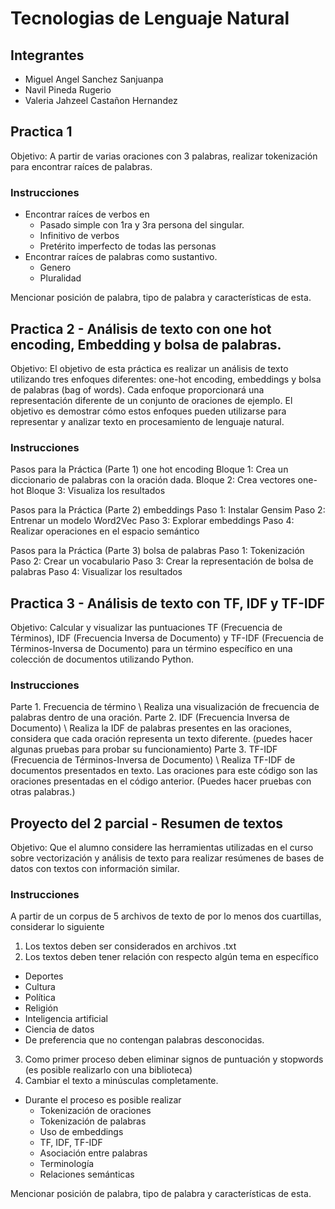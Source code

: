 # Tecnologias de Lenguaje Natural
## Integrantes
* Miguel Angel Sanchez Sanjuanpa
* Navil Pineda Rugerio
* Valeria Jahzeel Castañon Hernandez

## Practica 1
Objetivo: A partir de varias oraciones con 3 palabras, realizar tokenización para encontrar raíces de palabras.
### Instrucciones
* Encontrar raíces de verbos en
  * Pasado simple con 1ra y 3ra persona del singular.
  * Infinitivo de verbos
  *  Pretérito imperfecto de todas las personas
* Encontrar raíces de palabras como sustantivo.
  *  Genero
  *  Pluralidad
  
Mencionar posición de palabra, tipo de palabra y características de esta.

## Practica 2 - Análisis de texto con one hot encoding, Embedding y bolsa de palabras.
Objetivo: El objetivo de esta práctica es realizar un análisis de texto
utilizando tres enfoques diferentes: one-hot encoding, embeddings y bolsa de
palabras (bag of words). Cada enfoque proporcionará una representación diferente
de un conjunto de oraciones de ejemplo. El objetivo es demostrar cómo estos
enfoques pueden utilizarse para representar y analizar texto en procesamiento de
lenguaje natural.
### Instrucciones
Pasos para la Práctica (Parte 1) one hot encoding
Bloque 1: Crea un diccionario de palabras con la oración dada.
Bloque 2: Crea vectores one-hot
Bloque 3: Visualiza los resultados

Pasos para la Práctica (Parte 2) embeddings
Paso 1: Instalar Gensim
Paso 2: Entrenar un modelo Word2Vec
Paso 3: Explorar embeddings
Paso 4: Realizar operaciones en el espacio semántico

Pasos para la Práctica (Parte 3) bolsa de palabras
Paso 1: Tokenización
Paso 2: Crear un vocabulario
Paso 3: Crear la representación de bolsa de palabras
Paso 4: Visualizar los resultados

## Practica 3 - Análisis de texto con TF, IDF y TF-IDF
Objetivo: Calcular y visualizar las puntuaciones TF (Frecuencia de
Términos), IDF (Frecuencia Inversa de Documento) y TF-IDF (Frecuencia de
Términos-Inversa de Documento) para un término específico en una colección de
documentos utilizando Python.
### Instrucciones
Parte 1. Frecuencia de término \\
Realiza una visualización de frecuencia de palabras dentro de una oración.
Parte 2. IDF (Frecuencia Inversa de Documento) \\
Realiza la IDF de palabras presentes en las oraciones, considera que cada oración
representa un texto diferente. (puedes hacer algunas pruebas para probar su
funcionamiento)
Parte 3. TF-IDF (Frecuencia de Términos-Inversa de Documento) \\
Realiza TF-IDF de documentos presentados en texto. Las oraciones para este código son
las oraciones presentadas en el código anterior. (Puedes hacer pruebas con otras
palabras.)

## Proyecto del 2 parcial - Resumen de textos
Objetivo: Que el alumno considere las herramientas utilizadas en el
curso sobre vectorización y análisis de texto para realizar resúmenes de bases de
datos con textos con información similar.
### Instrucciones
A partir de un corpus de 5 archivos de texto de por lo menos dos cuartillas,
considerar lo siguiente
1. Los textos deben ser considerados en archivos .txt
2. Los textos deben tener relación con respecto algún tema en específico
  * Deportes
  * Cultura
  * Política
  * Religión
  * Inteligencia artificial
  * Ciencia de datos
* De preferencia que no contengan palabras desconocidas.
3. Como primer proceso deben eliminar signos de puntuación y stopwords (es
posible realizarlo con una biblioteca)
4. Cambiar el texto a minúsculas completamente.
* Durante el proceso es posible realizar
  * Tokenización de oraciones
  * Tokenización de palabras
  * Uso de embeddings
  * TF, IDF, TF-IDF
  * Asociación entre palabras
  * Terminología
  * Relaciones semánticas
  
Mencionar posición de palabra, tipo de palabra y características de esta.
